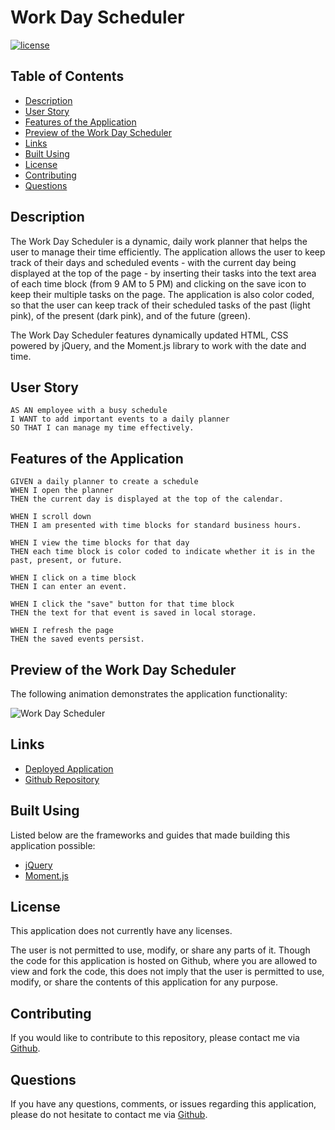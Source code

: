 # Work Day Scheduler

[![license](https://img.shields.io/badge/license-Unlicense-blue.svg)](http://unlicense.org/)

## Table of Contents
*  [Description](#description)
*  [User Story](#user-story)
*  [Features of the Application](#features-of-the-application)
*  [Preview of the Work Day Scheduler](#preview-of-the-work-day-scheduler)
*  [Links](#links)
*  [Built Using](#built-using)
*  [License](#license)
*  [Contributing](#contributing)
*  [Questions](#questions)

## Description

The Work Day Scheduler is a dynamic, daily work planner that helps the user to manage their time efficiently. The application allows the user to keep track of their days and scheduled events - with the current day being displayed at the top of the page - by inserting their tasks into the text area of each time block (from 9 AM to 5 PM) and clicking on the save icon to keep their multiple tasks on the page. The application is also color coded, so that the user can keep track of their scheduled tasks of the past (light pink), of the present (dark pink), and of the future (green).

The Work Day Scheduler features dynamically updated HTML, CSS powered by jQuery, and the Moment.js library to work with the date and time.

## User Story
~~~
AS AN employee with a busy schedule  
I WANT to add important events to a daily planner  
SO THAT I can manage my time effectively.  
~~~

## Features of the Application
~~~
GIVEN a daily planner to create a schedule  
WHEN I open the planner  
THEN the current day is displayed at the top of the calendar.  

WHEN I scroll down  
THEN I am presented with time blocks for standard business hours.  

WHEN I view the time blocks for that day  
THEN each time block is color coded to indicate whether it is in the past, present, or future.  

WHEN I click on a time block  
THEN I can enter an event.  

WHEN I click the "save" button for that time block  
THEN the text for that event is saved in local storage.  

WHEN I refresh the page  
THEN the saved events persist.  
~~~

## Preview of the Work Day Scheduler

The following animation demonstrates the application functionality:

![Work Day Scheduler](https://github.com/rh9891/WorkDayScheduler/blob/master/images/Work%20Day%20Scheduler.gif)

## Links
- [Deployed Application](https://rh9891.github.io/WorkDayScheduler)
- [Github Repository](https://github.com/rh9891/WorkDayScheduler)

## Built Using

Listed below are the frameworks and guides that made building this application possible:

* [jQuery](https://jquery.com/)
* [Moment.js](https://momentjs.com/docs/)

## License

This application does not currently have any licenses.

The user is not permitted to use, modify, or share any parts of it. Though the code for this application is hosted on Github, where you are allowed to view and fork the code, this does not imply that the user is permitted to use, modify, or share the contents of this application for any purpose.

## Contributing

If you would like to contribute to this repository, please contact me via [Github](https://github.com/rh9891).

## Questions

If you have any questions, comments, or issues regarding this application, please do not hesitate to contact me via [Github](https://github.com/rh9891).